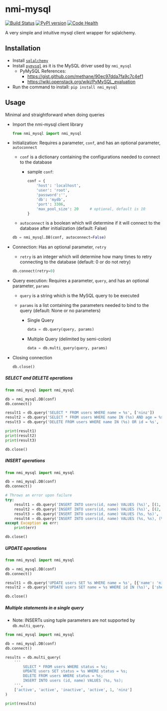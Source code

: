 nmi-mysql
=======================
[![Build Status](https://travis-ci.org/pprmint/nmi_mysql.svg?branch=master)](https://travis-ci.org/pprmint/nmi_mysql)
[![PyPI version](https://badge.fury.io/py/nmi_mysql.svg)](https://badge.fury.io/py/nmi_mysql)
[![Code Health](https://landscape.io/github/pprmint/nmi_mysql/master/landscape.svg?style=flat)](https://landscape.io/github/pprmint/nmi_mysql/master)


A very simple and intuitive mysql client wrapper for sqlalchemy.

## Installation

- Install [`sqlalchemy`](http://www.sqlalchemy.org/)
- Install [`pymysql`](http://www.pymysql.org/) as it is the MySQL driver used by `nmi_mysql`
  - PyMySQL References:
    - https://gist.github.com/methane/90ec97dda7fa9c7c4ef1
    - https://wiki.openstack.org/wiki/PyMySQL_evaluation
- Run the command to install: `pip install nmi_mysql`

## Usage

Minimal and straightforward when doing queries

- Import the nmi-mysql client library

  ```python
  from nmi_mysql import nmi_mysql
  ```

- Initialization: Requires a parameter, `conf`, and has an optional parameter, `autoconnect`
  - `conf` is a dictionary containing the configurations needed to connect to the database
    - sample `conf`:

      ```python
      conf = {
          'host': 'localhost',
          'user': 'root',
          'password':'',
          'db': 'mydb',
          'port': 3306,
          'max_pool_size': 20     # optional, default is 10
      }
      ```

  - `autoconnect` is a boolean which will determine if it will connect to the database after initialization (default: False)

  ```python
  db = nmi_mysql.DB(conf, autoconnect=False)
  ```

- Connection: Has an optional parameter, `retry`
  - `retry` is an integer which will determine how many times to retry connecting to the database (default: 0 or do not retry)

  ```python
  db.connect(retry=0)
  ```

- Query execution: Requires a parameter, `query`, and has an optional parameter, `params`
  - `query` is a string which is the MySQL query to be executed
  - `params` is a list containing the parameters needed to bind to the query (default: None or no parameters)

    - Single Query

      ```python
      data = db.query(query, params)
      ```

    - Multiple Query (delimited by semi-colon)

      ```python
      data = db.multi_query(query, params)
      ```

- Closing connection

  ```python
  db.close()
  ```

##### SELECT and DELETE operations

```python
from nmi_mysql import nmi_mysql

db = nmi_mysql.DB(conf)
db.connect()

result1 = db.query('SELECT * FROM users WHERE name = %s', ['ninz'])
result2 = db.query('SELECT * FROM users WHERE name IN (%s) AND age = %s', [['john', 'doe'], 10])
result3 = db.query('DELETE FROM users WHERE name IN (%s) OR id = %s', [['ninz', 'john'], 1])

print(result1)
print(result2)
print(result3)

db.close()
```

##### INSERT operations

```python
from nmi_mysql import nmi_mysql

db = nmi_mysql.DB(conf)
db.connect()

# Throws an error upon failure
try:
    result1 = db.query('INSERT INTO users(id, name) VALUES (%s)', [(1, 'ninz')])
    result2 = db.query('INSERT INTO users(id, name) VALUES (%s)', [(2, 'jasper'), (3, 'jv')])
    result3 = db.query('INSERT INTO users(id, name) VALUES (%s, %s)', [4, 'sherwin'])
    result4 = db.query('INSERT INTO users(id, name) VALUES (%s, %s), (%s, %s)', [5, 'asdf', 6, 'qwerty'])
except Exception as err:
    print(err)

db.close()
```

##### UPDATE operations

```python
from nmi_mysql import nmi_mysql

db = nmi_mysql.DB(conf)
db.connect()

result1 = db.query('UPDATE users SET %s WHERE name = %s', [{'name': 'ninz'}, 'jasper'])
result2 = db.query('UPDATE users SET name = %s WHERE id IN (%s)', ['sherwin', [1, 2]])

db.close()
```

##### Multiple statements in a single query
- Note: INSERTs using tuple parameters are not supported by `db.multi_query`.

```python
from nmi_mysql import nmi_mysql

db = nmi_mysql.DB(conf)
db.connect()

results = db.multi_query(
    '''
        SELECT * FROM users WHERE status = %s;
        UPDATE users SET status = %s WHERE status = %s;
        DELETE FROM users WHERE status = %s;
        INSERT INTO users (id, name) VALUES (%s, %s);
    ''',
    ['active', 'active', 'inactive', 'active', 1, 'ninz']
)

print(results)
```
